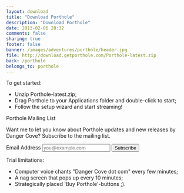 ```yaml
---
layout: download
title: "Download Porthole"
description: "Download Porthole"
date: 2013-02-06 20:32
comments: false
sharing: true
footer: false
banner: /images/adventures/porthole/header.jpg
file: http://download.getporthole.com/Porthole-latest.zip
back: /porthole
belongs_to: porthole 
---
```


To get started:

- Unzip Porthole-latest.zip;
- Drag Porthole to your Applications folder and double-click to start;
- Follow the setup wizard and start streaming!

<!-- Begin MailChimp Signup Form -->
<div id="mc_embed_signup">
<form action="http://getporthole.us7.list-manage.com/subscribe/post?u=40b2fe274e6d6a9d03dd7d5f1&amp;id=64d070f319" method="post" id="mc-embedded-subscribe-form" name="mc-embedded-subscribe-form" class="validate" target="_blank" novalidate>
  <p>Porthole Mailing List</p>
  <p>Want me to let you know about Porthole updates and new releases by Danger Cove? Subscribe to the mailing list.</p>
<div class="mc-field-group form-horizontal">
  <label for="mce-EMAIL">Email Address </label>
  <input type="email" value="" name="EMAIL" class="required email" id="mce-EMAIL" placeholder="you@example.com">
  <input type="submit" value="Subscribe" name="subscribe" id="mc-embedded-subscribe" class="button btn">  
</div>
  <div id="mce-responses" class="clear">
    <div class="response" id="mce-error-response" style="display:none"></div>
    <div class="response" id="mce-success-response" style="display:none"></div>
  </div>
</form>
</div>

<!--End mc_embed_signup-->

Trial limitations:

- Computer voice chants "Danger Cove dot com" every few minutes;
- A nag screen that pops up every 10 minutes;
- Strategically placed 'Buy Porthole'-buttons ;).
